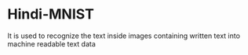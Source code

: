 # Hindi-MNIST
It is used to recognize the text inside images containing written text into machine readable text data
